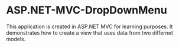 # ASP.NET-MVC-DropDownMenu
This application is created in ASP.NET MVC for learning purposes. It demonstrates how to create a view that uses data from 
two differnet models.

